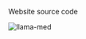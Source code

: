 Website source code


![llama-med](https://github.com/user-attachments/assets/b4dbaaad-7219-4080-a3d3-b07cdf777e75)
